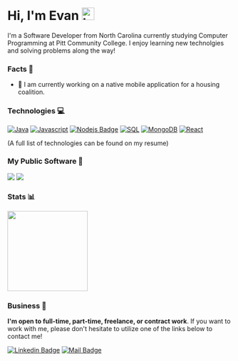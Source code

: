 # Hi, I'm Evan <img src="https://user-images.githubusercontent.com/1303154/88677602-1635ba80-d120-11ea-84d8-d263ba5fc3c0.gif" width="28px" alt="hi">

I'm a Software Developer from North Carolina currently studying Computer Programming at Pitt Community College.  I enjoy learning new technolgies and solving problems along the way!  

### Facts 📕
- 🔭 I am currently working on a native mobile application for a housing coalition. 

  
### Technologies 💻
[![Java](https://img.shields.io/badge/-Java-61DBFB?style=for-the-badge&labelColor=292929&logo=java&logoColor=007396)](#) 
[![Javascript](https://img.shields.io/badge/-Javascript-F0DB4F?style=for-the-badge&labelColor=292929&logo=javascript&logoColor=F0DB4F)](#) [![Nodejs Badge](https://img.shields.io/badge/-Nodejs-3C873A?style=for-the-badge&labelColor=292929&logo=node.js&logoColor=3C873A)](#) 
[![SQL](https://img.shields.io/badge/-MySQL-4479A1?style=for-the-badge&labelColor=292929&logo=mysql&logoColor=4479A1)](#) 
[![MongoDB](https://img.shields.io/badge/-MongoDB-47A248?style=for-the-badge&labelColor=292929&logo=mongodb&logoColor=47A248)](#) 
[![React](https://img.shields.io/badge/-React-0088CC?style=for-the-badge&labelColor=292929&logo=react&logoColor=61DAFB)](#)

(A full list of technologies can be found on my resume)
<br />

### My Public Software 💾
<a href="https://www.spigotmc.org/resources/headdrops.15964/" target="_blank"><img src="https://api.mcbanners.com/banner/saved/LNYWWhHdeFdTxd.png"></img></a>
<a href="https://www.spigotmc.org/resources/inventory-restore-1-8.22436/" target="_blank"> <img src="https://api.mcbanners.com/banner/saved/IyCGpWPmsBZYeY.png"></img> </a>

### Stats 📊
  <img height="180em" src="https://github-readme-stats.vercel.app/api/top-langs/?username=evancolewright&theme=dark&layout=compact&langs_count=6" />

### Business 📝

__I'm open to full-time, part-time, freelance, or contract work__.  If you want to work with me, please don't hesitate to utilize one of the links below to contact me!

 [![Linkedin Badge](https://img.shields.io/badge/-Evan_Wright-0e76a8?style=flat&labelColor=0e76a8&logo=linkedin&logoColor=white)](https://www.linkedin.com/in/evan-wright-6b6130194/) [![Mail Badge](https://img.shields.io/badge/-evanwright35@gmail.com-c0392b?style=flat&labelColor=c0392b&logo=gmail&logoColor=white)](mailto:evanwright35@gmail.com)
